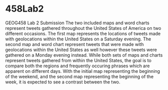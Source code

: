 # 458Lab2
GEOG458 Lab 2 Submission
The two included maps and word charts represent tweets gathered throughout the United States of America on two different occasions. The first map represents the locations of tweets made with geolocations within the United States on a Saturday evening. The second map and word chart represent tweets that were made with geolocations within the United States as well however these tweets were gathered on a Monday evening instead. While both sets of maps and charts represent tweets gathered from within the United States, the goal is to compare both the regions and frequently occuring phrases which are apparent on different days. With the initial map representing the beginning of the weekend, and the second map representing the beginning of the week, it is expected to see a contrast between the two.
